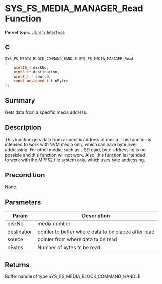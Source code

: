 # SYS\_FS\_MEDIA\_MANAGER\_Read Function

**Parent topic:**[Library Interface](GUID-42556FDF-A632-49FE-8A5E-9303A926578C.md)

## C

```c
SYS_FS_MEDIA_BLOCK_COMMAND_HANDLE SYS_FS_MEDIA_MANAGER_Read
(
    uint16_t diskNo,
    uint8_t* destination,
    uint8_t * source,
    const unsigned int nBytes
);
```

## Summary

Gets data from a specific media address.

## Description

This function gets data from a specific address of media. This function is<br />intended to work with NVM media only, which can have byte level<br />addressing. For other media, such as a SD card, byte addressing is not<br />possible and this function will not work. Also, this function is intended<br />to work with the MPFS2 file system only, which uses byte addressing.

## Precondition

None.

## Parameters

|Param|Description|
|-----|-----------|
|diskNo|media number|
|destination|pointer to buffer where data to be placed after read|
|source|pointer from where data to be read|
|nBytes|Number of bytes to be read|

## Returns

Buffer handle of type SYS\_FS\_MEDIA\_BLOCK\_COMMAND\_HANDLE

